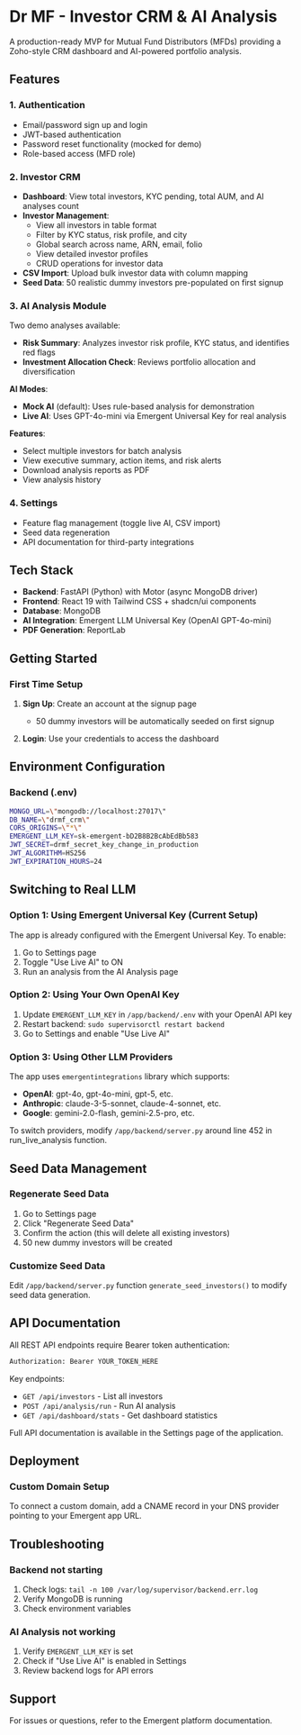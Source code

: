 # Dr MF - Investor CRM & AI Analysis

A production-ready MVP for Mutual Fund Distributors (MFDs) providing a Zoho-style CRM dashboard and AI-powered portfolio analysis.

## Features

### 1. Authentication
- Email/password sign up and login
- JWT-based authentication
- Password reset functionality (mocked for demo)
- Role-based access (MFD role)

### 2. Investor CRM
- **Dashboard**: View total investors, KYC pending, total AUM, and AI analyses count
- **Investor Management**: 
  - View all investors in table format
  - Filter by KYC status, risk profile, and city
  - Global search across name, ARN, email, folio
  - View detailed investor profiles
  - CRUD operations for investor data
- **CSV Import**: Upload bulk investor data with column mapping
- **Seed Data**: 50 realistic dummy investors pre-populated on first signup

### 3. AI Analysis Module
Two demo analyses available:
- **Risk Summary**: Analyzes investor risk profile, KYC status, and identifies red flags
- **Investment Allocation Check**: Reviews portfolio allocation and diversification

**AI Modes**:
- **Mock AI** (default): Uses rule-based analysis for demonstration
- **Live AI**: Uses GPT-4o-mini via Emergent Universal Key for real analysis

**Features**:
- Select multiple investors for batch analysis
- View executive summary, action items, and risk alerts
- Download analysis reports as PDF
- View analysis history

### 4. Settings
- Feature flag management (toggle live AI, CSV import)
- Seed data regeneration
- API documentation for third-party integrations

## Tech Stack

- **Backend**: FastAPI (Python) with Motor (async MongoDB driver)
- **Frontend**: React 19 with Tailwind CSS + shadcn/ui components
- **Database**: MongoDB
- **AI Integration**: Emergent LLM Universal Key (OpenAI GPT-4o-mini)
- **PDF Generation**: ReportLab

## Getting Started

### First Time Setup

1. **Sign Up**: Create an account at the signup page
   - 50 dummy investors will be automatically seeded on first signup
   
2. **Login**: Use your credentials to access the dashboard

## Environment Configuration

### Backend (.env)
```bash
MONGO_URL=\"mongodb://localhost:27017\"
DB_NAME=\"drmf_crm\"
CORS_ORIGINS=\"*\"
EMERGENT_LLM_KEY=sk-emergent-bD2B8B2BcAbEdBb583
JWT_SECRET=drmf_secret_key_change_in_production
JWT_ALGORITHM=HS256
JWT_EXPIRATION_HOURS=24
```

## Switching to Real LLM

### Option 1: Using Emergent Universal Key (Current Setup)
The app is already configured with the Emergent Universal Key. To enable:
1. Go to Settings page
2. Toggle \"Use Live AI\" to ON
3. Run an analysis from the AI Analysis page

### Option 2: Using Your Own OpenAI Key
1. Update `EMERGENT_LLM_KEY` in `/app/backend/.env` with your OpenAI API key
2. Restart backend: `sudo supervisorctl restart backend`
3. Go to Settings and enable \"Use Live AI\"

### Option 3: Using Other LLM Providers
The app uses `emergentintegrations` library which supports:
- **OpenAI**: gpt-4o, gpt-4o-mini, gpt-5, etc.
- **Anthropic**: claude-3-5-sonnet, claude-4-sonnet, etc.
- **Google**: gemini-2.0-flash, gemini-2.5-pro, etc.

To switch providers, modify `/app/backend/server.py` around line 452 in run_live_analysis function.

## Seed Data Management

### Regenerate Seed Data
1. Go to Settings page
2. Click \"Regenerate Seed Data\"
3. Confirm the action (this will delete all existing investors)
4. 50 new dummy investors will be created

### Customize Seed Data
Edit `/app/backend/server.py` function `generate_seed_investors()` to modify seed data generation.

## API Documentation

All REST API endpoints require Bearer token authentication:
```bash
Authorization: Bearer YOUR_TOKEN_HERE
```

Key endpoints:
- `GET /api/investors` - List all investors
- `POST /api/analysis/run` - Run AI analysis
- `GET /api/dashboard/stats` - Get dashboard statistics

Full API documentation is available in the Settings page of the application.

## Deployment

### Custom Domain Setup
To connect a custom domain, add a CNAME record in your DNS provider pointing to your Emergent app URL.

## Troubleshooting

### Backend not starting
1. Check logs: `tail -n 100 /var/log/supervisor/backend.err.log`
2. Verify MongoDB is running
3. Check environment variables

### AI Analysis not working
1. Verify `EMERGENT_LLM_KEY` is set
2. Check if \"Use Live AI\" is enabled in Settings
3. Review backend logs for API errors

## Support

For issues or questions, refer to the Emergent platform documentation.
